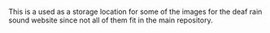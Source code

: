 This is a used as a storage location for some of the images for the deaf rain sound website since not all of them fit in the main repository.
